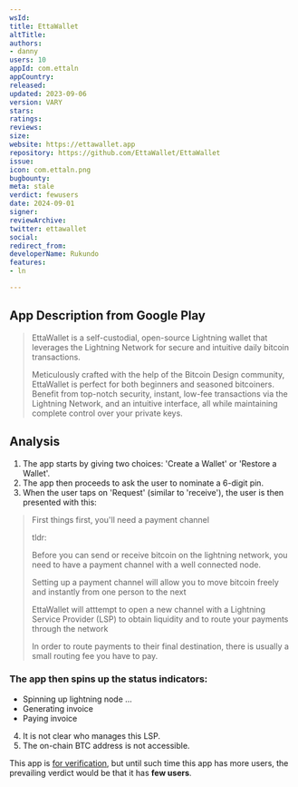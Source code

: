 ```yaml
---
wsId: 
title: EttaWallet
altTitle: 
authors:
- danny
users: 10
appId: com.ettaln
appCountry: 
released: 
updated: 2023-09-06
version: VARY
stars: 
ratings: 
reviews: 
size: 
website: https://ettawallet.app
repository: https://github.com/EttaWallet/EttaWallet
issue: 
icon: com.ettaln.png
bugbounty: 
meta: stale
verdict: fewusers
date: 2024-09-01
signer: 
reviewArchive: 
twitter: ettawallet
social: 
redirect_from: 
developerName: Rukundo
features:
- ln

---
```


## App Description from Google Play

> EttaWallet is a self-custodial, open-source Lightning wallet that leverages the Lightning Network for secure and intuitive daily bitcoin transactions.
>
> Meticulously crafted with the help of the Bitcoin Design community, EttaWallet is perfect for both beginners and seasoned bitcoiners. Benefit from top-notch security, instant, low-fee transactions via the Lightning Network, and an intuitive interface, all while maintaining complete control over your private keys.

## Analysis 

1. The app starts by giving two choices: 'Create a Wallet' or 'Restore a Wallet'.
2. The app then proceeds to ask the user to nominate a 6-digit pin. 
3. When the user taps on 'Request' (similar to 'receive'), the user is then presented with this:

> First things first, you'll need a payment channel
>
> tldr:
>
> Before you can send or receive bitcoin on the lightning network, you need to have a payment channel with a well connected node.
>
> Setting up a payment channel will allow you to move bitcoin freely and instantly from one person to the next
>
> EttaWallet will atttempt to open a new channel with a Lightning Service Provider (LSP) to obtain liquidity and to route your payments through the network
>
> In order to route payments to their final destination, there is usually a small routing fee you have to pay.
> 

### The app then spins up the status indicators:
- Spinning up lightning node ...
- Generating invoice
- Paying invoice

4. It is not clear who manages this LSP. 
5. The on-chain BTC address is not accessible.

This app is [for verification](https://github.com/EttaWallet/EttaWallet/issues/7), but until such time this app has more users, the prevailing verdict would be that it has **few users**.


